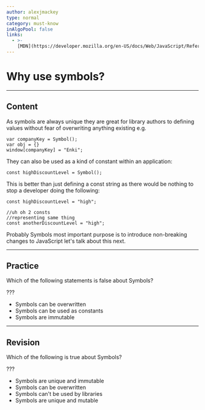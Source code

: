 ```yaml
---
author: alexjmackey
type: normal
category: must-know
inAlgoPool: false
links:
  - >-
    [MDN](https://developer.mozilla.org/en-US/docs/Web/JavaScript/Reference/Global_Objects/Symbol){website}
---
```


# Why use symbols?


---

## Content

As symbols are always unique they are great for library authors to defining values without fear of overwriting anything existing e.g.

```plain-text
var companyKey = Symbol();
var obj = {}
window[companyKey] = "Enki";
```

They can also be used as a kind of constant within an application:

```plain-text
const highDiscountLevel = Symbol();
```

This is better than just defining a const string as there would be nothing to stop a developer doing the following:

```plain-text
const highDiscountLevel = "high";

//uh oh 2 consts
//representing same thing
const anotherDiscountLevel = "high";
```

Probably Symbols most important purpose is to introduce non-breaking changes to JavaScript let's talk about this next.


---

## Practice

Which of the following statements is false about Symbols?

???

- Symbols can be overwritten
- Symbols can be used as constants
- Symbols are immutable


---

## Revision

Which of the following is true about Symbols?

???

- Symbols are unique and immutable
- Symbols can be overwritten
- Symbols can't be used by libraries
- Symbols are unique and mutable
 
